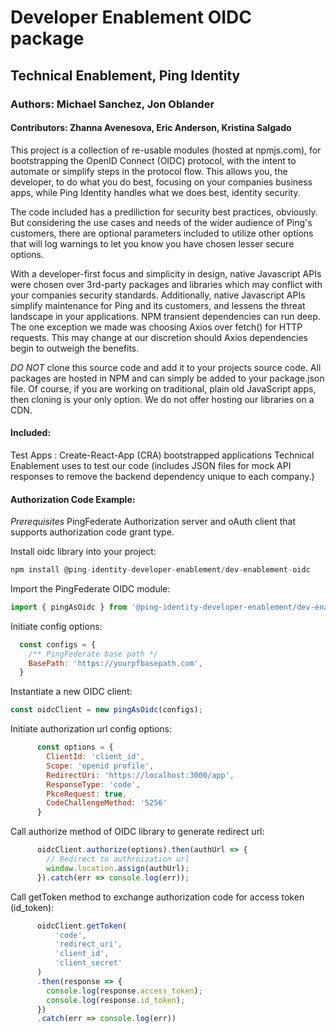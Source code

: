 # Developer Enablement OIDC package
## Technical Enablement, Ping Identity
### Authors: Michael Sanchez, Jon Oblander

#### Contributors: Zhanna Avenesova, Eric Anderson, Kristina Salgado

This project is a collection of re-usable modules (hosted at npmjs.com), for bootstrapping the OpenID Connect (OIDC) protocol, with the intent to automate or simplify steps in the protocol flow. This allows you, the developer, to do what you do best, focusing on your companies business apps, while Ping Identity handles what we does best, identity security.

The code included has a prediliction for security best practices, obviously. But considering the use cases and needs of the wider audience of Ping's customers, there are optional parameters included to utilize other options that will log warnings to let you know you have chosen lesser secure options.

With a developer-first focus and simplicity in design, native Javascript APIs were chosen over 3rd-party packages and libraries which may conflict with your companies security standards. Additionally, native Javascript APIs simplify maintenance for Ping and its customers, and lessens the threat landscape in your applications. NPM transient dependencies can run deep. The one exception we made was choosing Axios over fetch() for HTTP requests. This may change at our discretion should Axios dependencies begin to outweigh the benefits.

*DO NOT* clone this source code and add it to your projects source code. All packages are hosted in NPM and can simply be added to your package.json file.
Of course, if you are working on traditional, plain old JavaScript apps, then cloning is your only option. We do not offer hosting our libraries on a CDN.
#### Included:

Test Apps
: Create-React-App (CRA) bootstrapped applications Technical Enablement uses to test our code (includes JSON files for mock API responses to remove the backend dependency unique to each company.)

#### Authorization Code Example:

*Prerequisites*
PingFederate Authorization server and oAuth client that supports authorization code grant type.

Install oidc library into your project:

```javascript
npm install @ping-identity-developer-enablement/dev-enablement-oidc
```

Import the PingFederate OIDC module:

```javascript
import { pingAsOidc } from '@ping-identity-developer-enablement/dev-enablement-oidc';
```

Initiate config options:

```javascript
  const configs = {
    /** PingFederate base path */
    BasePath: 'https://yourpfbasepath.com',
  }
```

Instantiate a new OIDC client:

```javascript
const oidcClient = new pingAsOidc(configs);
```

Initiate authorization url config options:

```javascript
      const options = {
        ClientId: 'client_id',
        Scope: 'openid profile',
        RedirectUri: 'https://localhost:3000/app',
        ResponseType: 'code',
        PkceRequest: true,
        CodeChallengeMethod: 'S256'
      }
```

Call authorize method of OIDC library to generate redirect url:

```javascript
      oidcClient.authorize(options).then(authUrl => {
        // Redirect to authroization url
        window.location.assign(authUrl);
      }).catch(err => console.log(err));
```

Call getToken method to exchange authorization code for access token (id_token):

```javascript
      oidcClient.getToken(
          'code', 
          'redirect_uri',  
          'client_id', 
          'client_secret'
      )
      .then(response => {
        console.log(response.access_token);
        console.log(response.id_token);
      })
      .catch(err => console.log(err))
```